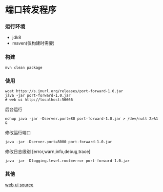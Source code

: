 # 端口转发程序

### 运行环境
* jdk8
* maven(仅构建时需要)

### 构建
```
mvn clean package
```
### 使用
```
wget https://s.inurl.org/releases/port-forward-1.0.jar
java -jar port-forward-1.0.jar
# web ui http://localhost:56666
```
后台运行
```
nohup java -jar -Dserver.port=80 port-forward-1.0.jar > /dev/null 2>&1 &
```
修改运行端口
```
java -jar -Dserver.port=8000 port-forward-1.0.jar
```
修改日志级别 [error,warn,info,debug,trace]
```
java -jar -Dlogging.level.root=error port-forward-1.0.jar
```

### 其他
[web ui source](https://github.com/raylax/port-forward-ui)